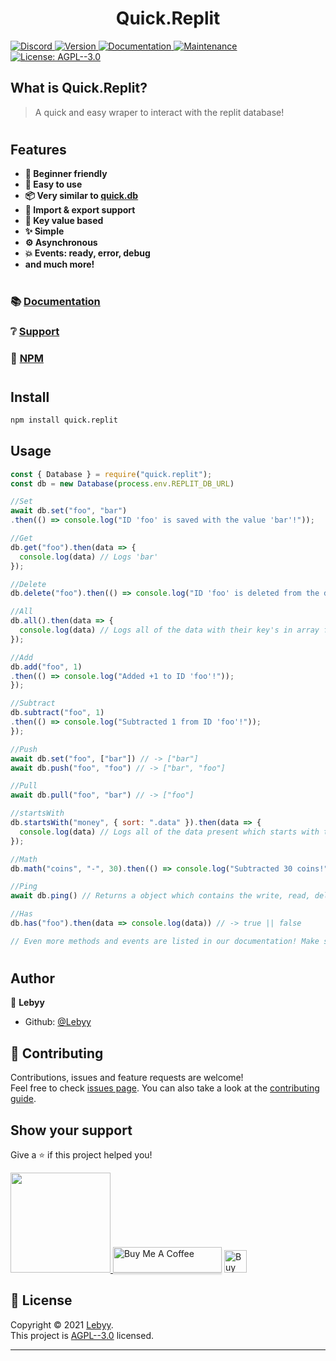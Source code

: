 <h1 align="center">Quick.Replit</h1>
<p>
  <a href="https://discord.gg/pndumb6J3t" target="_blank">
    <img alt="Discord" src="https://img.shields.io/badge/Chat-Click%20here-7289d9?style=for-the-badge&logo=discord">
  </a>
  <a href="https://www.npmjs.com/package/quick.replit" target="_blank">
    <img alt="Version" src="https://img.shields.io/npm/v/quick.replit.svg?style=for-the-badge">
  </a>
  <a href="https://quickreplit.js.org" target="_blank">
    <img alt="Documentation" src="https://img.shields.io/badge/documentation-yes-brightgreen.svg?style=for-the-badge" />
  </a>
  <a href="https://github.com/Lebyy/quick.replit/graphs/commit-activity" target="_blank">
    <img alt="Maintenance" src="https://img.shields.io/badge/Maintained%3F-yes-green.svg?style=for-the-badge" />
  </a>
  <a href="https://github.com/Lebyy/quick.replit/blob/master/LICENSE" target="_blank">
    <img alt="License: AGPL--3.0" src="https://img.shields.io/github/license/Lebyy/quick.replit?style=for-the-badge" />
  </a>
</p>

## What is Quick.Replit?
> A quick and easy wraper to interact with the replit database!
#
## Features
- **🧑 Beginner friendly**
- **🎉 Easy to use**
- **📦 Very similar to [quick.db](https://npmjs.com/package/quick.db)**
- **🚀 Import & export support**
- **🔑 Key value based**
- **✨ Simple**
- **⚙️ Asynchronous**
- **💥 Events: ready, error, debug**
- **and much more!**
#
### 📚 [Documentation](https://quickreplit.js.org)
### ❔ [Support](https://discord.gg/pndumb6J3t)
### 📂 [NPM](https://npmjs.com/quick.replit)
#
## Install

```sh
npm install quick.replit
```

## Usage

```js
const { Database } = require("quick.replit");
const db = new Database(process.env.REPLIT_DB_URL)

//Set
await db.set("foo", "bar")
.then(() => console.log("ID 'foo' is saved with the value 'bar'!"));

//Get
db.get("foo").then(data => {
  console.log(data) // Logs 'bar'
});

//Delete
db.delete("foo").then(() => console.log("ID 'foo' is deleted from the database!"));

//All
db.all().then(data => {
  console.log(data) // Logs all of the data with their key's in array form
});

//Add
db.add("foo", 1)
.then(() => console.log("Added +1 to ID 'foo'!"));
});

//Subtract
db.subtract("foo", 1)
.then(() => console.log("Subtracted 1 from ID 'foo'!"));
});

//Push
await db.set("foo", ["bar"]) // -> ["bar"]
await db.push("foo", "foo") // -> ["bar", "foo"]

//Pull
await db.pull("foo", "bar") // -> ["foo"]

//startsWith
db.startsWith("money", { sort: ".data" }).then(data => {
  console.log(data) // Logs all of the data present which starts with the ID 'money' in array form!
});

//Math
db.math("coins", "-", 30).then(() => console.log("Subtracted 30 coins!")); // operand: /, +, *, -, "add", "plus", "subtract", "minus", "mul", "multiply", "div", "divide"

//Ping
await db.ping() // Returns a object which contains the write, read, delete and average latencies!

//Has
db.has("foo").then(data => console.log(data)) // -> true || false

// Even more methods and events are listed in our documentation! Make sure to check them out at https://quickreplit.js.org
```
#
## Author

👤 **Lebyy**

* Github: [@Lebyy](https://github.com/Lebyy)

## 🤝 Contributing

Contributions, issues and feature requests are welcome!<br />Feel free to check [issues page](https://github.com/Lebyy/quick.replit/issues). You can also take a look at the [contributing guide](https://github.com/Lebyy/quick.replit/blob/master/CONTRIBUTING.md).

## Show your support

Give a ⭐️ if this project helped you!

<a href="https://www.patreon.com/Lebyy">
  <img src="https://c5.patreon.com/external/logo/become_a_patron_button@2x.png" width="160">
</a>
<a href="https://www.buymeacoffee.com/lebyydev" target="_blank"><img src="https://www.buymeacoffee.com/assets/img/custom_images/orange_img.png" alt="Buy Me A Coffee" style="height: 41px !important;width: 174px !important;box-shadow: 0px 3px 2px 0px rgba(190, 190, 190, 0.5) !important;-webkit-box-shadow: 0px 3px 2px 0px rgba(190, 190, 190, 0.5) !important;" ></a>
<a href='https://ko-fi.com/N4N04B26C' target='_blank'><img height='36' style='border:0px;height:36px;' src='https://cdn.ko-fi.com/cdn/kofi3.png?v=2' border='0' alt='Buy Me a Coffee at ko-fi.com' /></a>

## 📝 License

Copyright © 2021 [Lebyy](https://github.com/Lebyy).<br />
This project is [AGPL--3.0](https://github.com/Lebyy/quick.replit/blob/master/LICENSE) licensed.

***
